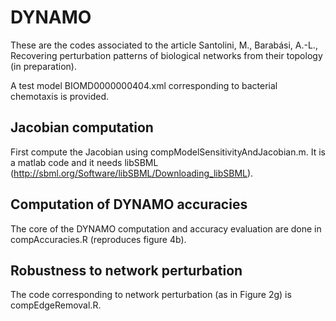 # DYNAMO

These are the codes associated to the article Santolini, M., Barabási, A.-L., Recovering perturbation patterns of biological networks from their topology (in preparation).

A test model BIOMD0000000404.xml corresponding to bacterial chemotaxis is provided. 

## Jacobian computation
First compute the Jacobian using compModelSensitivityAndJacobian.m. It is a matlab code and it needs libSBML (http://sbml.org/Software/libSBML/Downloading_libSBML).

## Computation of DYNAMO accuracies
The core of the DYNAMO computation and accuracy evaluation are done in compAccuracies.R (reproduces figure 4b). 

## Robustness to network perturbation
The code corresponding to network perturbation (as in Figure 2g) is compEdgeRemoval.R.

